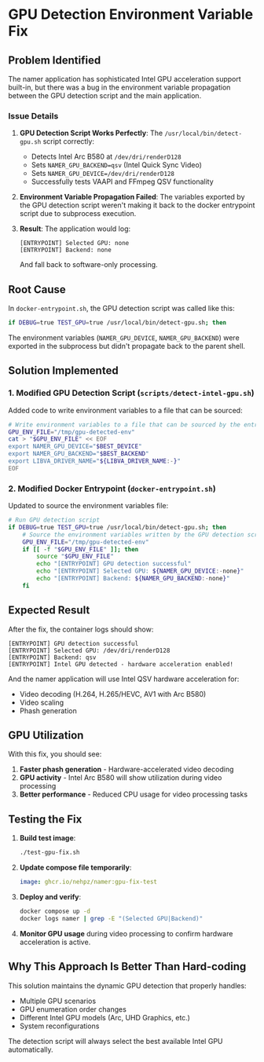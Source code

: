 # GPU Detection Environment Variable Fix

## Problem Identified

The namer application has sophisticated Intel GPU acceleration support built-in, but there was a bug in the environment variable propagation between the GPU detection script and the main application.

### Issue Details

1. **GPU Detection Script Works Perfectly**: The `/usr/local/bin/detect-gpu.sh` script correctly:
   - Detects Intel Arc B580 at `/dev/dri/renderD128` 
   - Sets `NAMER_GPU_BACKEND=qsv` (Intel Quick Sync Video)
   - Sets `NAMER_GPU_DEVICE=/dev/dri/renderD128`
   - Successfully tests VAAPI and FFmpeg QSV functionality

2. **Environment Variable Propagation Failed**: The variables exported by the GPU detection script weren't making it back to the docker entrypoint script due to subprocess execution.

3. **Result**: The application would log:
   ```
   [ENTRYPOINT] Selected GPU: none
   [ENTRYPOINT] Backend: none
   ```
   And fall back to software-only processing.

## Root Cause

In `docker-entrypoint.sh`, the GPU detection script was called like this:
```bash
if DEBUG=true TEST_GPU=true /usr/local/bin/detect-gpu.sh; then
```

The environment variables (`NAMER_GPU_DEVICE`, `NAMER_GPU_BACKEND`) were exported in the subprocess but didn't propagate back to the parent shell.

## Solution Implemented

### 1. Modified GPU Detection Script (`scripts/detect-intel-gpu.sh`)

Added code to write environment variables to a file that can be sourced:

```bash
# Write environment variables to a file that can be sourced by the entrypoint
GPU_ENV_FILE="/tmp/gpu-detected-env"
cat > "$GPU_ENV_FILE" << EOF
export NAMER_GPU_DEVICE="$BEST_DEVICE"
export NAMER_GPU_BACKEND="$BEST_BACKEND"
export LIBVA_DRIVER_NAME="${LIBVA_DRIVER_NAME:-}"
EOF
```

### 2. Modified Docker Entrypoint (`docker-entrypoint.sh`)

Updated to source the environment variables file:

```bash
# Run GPU detection script
if DEBUG=true TEST_GPU=true /usr/local/bin/detect-gpu.sh; then
    # Source the environment variables written by the GPU detection script
    GPU_ENV_FILE="/tmp/gpu-detected-env"
    if [[ -f "$GPU_ENV_FILE" ]]; then
        source "$GPU_ENV_FILE"
        echo "[ENTRYPOINT] GPU detection successful"
        echo "[ENTRYPOINT] Selected GPU: ${NAMER_GPU_DEVICE:-none}"
        echo "[ENTRYPOINT] Backend: ${NAMER_GPU_BACKEND:-none}"
    fi
```

## Expected Result

After the fix, the container logs should show:

```
[ENTRYPOINT] GPU detection successful
[ENTRYPOINT] Selected GPU: /dev/dri/renderD128
[ENTRYPOINT] Backend: qsv
[ENTRYPOINT] Intel GPU detected - hardware acceleration enabled!
```

And the namer application will use Intel QSV hardware acceleration for:
- Video decoding (H.264, H.265/HEVC, AV1 with Arc B580)
- Video scaling 
- Phash generation

## GPU Utilization

With this fix, you should see:
1. **Faster phash generation** - Hardware-accelerated video decoding
2. **GPU activity** - Intel Arc B580 will show utilization during video processing
3. **Better performance** - Reduced CPU usage for video processing tasks

## Testing the Fix

1. **Build test image**:
   ```bash
   ./test-gpu-fix.sh
   ```

2. **Update compose file temporarily**:
   ```yaml
   image: ghcr.io/nehpz/namer:gpu-fix-test
   ```

3. **Deploy and verify**:
   ```bash
   docker compose up -d
   docker logs namer | grep -E "(Selected GPU|Backend)"
   ```

4. **Monitor GPU usage** during video processing to confirm hardware acceleration is active.

## Why This Approach Is Better Than Hard-coding

This solution maintains the dynamic GPU detection that properly handles:
- Multiple GPU scenarios
- GPU enumeration order changes
- Different Intel GPU models (Arc, UHD Graphics, etc.)
- System reconfigurations

The detection script will always select the best available Intel GPU automatically.